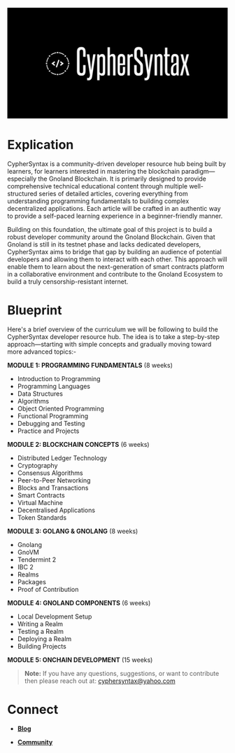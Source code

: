 ![Alt Image](https://github.com/Danish-Mahboob/CypherSyntax/blob/59c7984cfa85a5f215d67bdd50527b515f7880ed/Banner.jpg)
# Explication
CypherSyntax is a community-driven developer resource hub being built by learners, for learners interested in mastering the blockchain paradigm—especially the Gnoland Blockchain. It is primarily designed to provide comprehensive technical educational content through multiple well-structured series of detailed articles, covering everything from understanding programming fundamentals to building complex decentralized applications. Each article will be crafted in an authentic way to provide a self-paced learning experience in a beginner-friendly manner.

Building on this foundation, the ultimate goal of this project is to build a robust developer community around the Gnoland Blockchain. Given that Gnoland is still in its testnet phase and lacks dedicated developers, CypherSyntax aims to bridge that gap by building an audience of potential developers and allowing them to interact with each other. This approach will enable them to learn about the next-generation of smart contracts platform in a collaborative environment and contribute to the Gnoland Ecosystem to build a truly censorship-resistant internet.



# Blueprint
Here's a brief overview of the curriculum we will be following to build the CypherSyntax developer resource hub. The idea is to take a step-by-step approach—starting with simple concepts and gradually moving toward more advanced topics:-

__MODULE 1: PROGRAMMING FUNDAMENTALS__    (8 weeks)
+ Introduction to Programming
+ Programming Languages 
+ Data Structures
+ Algorithms
+ Object Oriented Programming
+ Functional Programming
+ Debugging and Testing
+ Practice and Projects

__MODULE 2: BLOCKCHAIN CONCEPTS__    (6 weeks)
+ Distributed Ledger Technology
+ Cryptography
+ Consensus Algorithms
+ Peer-to-Peer Networking
+ Blocks and Transactions
+ Smart Contracts
+ Virtual Machine
+ Decentralised Applications
+ Token Standards

__MODULE 3: GOLANG & GNOLANG__    (8 weeks)
+ Gnolang
+ GnoVM
+ Tendermint 2
+ IBC 2
+ Realms
+ Packages
+ Proof of Contribution

__MODULE 4: GNOLAND COMPONENTS__    (6 weeks)
+ Local Development Setup
+ Writing a Realm
+ Testing a Realm
+ Deploying a Realm
+ Building Projects

__MODULE 5: ONCHAIN DEVELOPMENT__    (15 weeks)


>__Note:__ If you have any questions, suggestions, or want to contribute then please reach out at: cyphersyntax@yahoo.com





# Connect
+ __[Blog](https://medium.com/@cyphersyntax)__

+ __[Community](https://https://t.me/cyphersyntax)__

